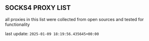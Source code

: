 ## SOCKS4 PROXY LIST

all proxies in this list were collected from open sources and tested for functionality

last update: `2025-01-09 18:19:56.435645+00:00`